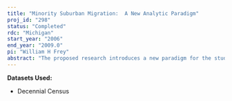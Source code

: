 ```yaml
---
title: "Minority Suburban Migration:  A New Analytic Paradigm"
proj_id: "298"
status: "Completed"
rdc: "Michigan"
start_year: "2006"
end_year: "2009.0"
pi: "William H Frey"
abstract: "The proposed research introduces a new paradigm for the study of minority migration within metropolitan areas that goes beyond the “black-white, city-suburb” typology, which characterizes most of the detailed census migration analyses to date. This study takes cognizance of two developments. First, immigration and the recent foreign-born population have increased significantly over the past two decades, creating a broader mix of race and ethnic minorities. Their movement, both into and within the metropolitan area, requires a new understanding of race-based migration dynamics of the central city and within the suburbs.  This study develops such a paradigm, which explicitly recognizes new immigrant minorities and their migration components; as well as the heterogeneity of community types that have developed within the suburbs. Using a comparative metropolitan framework based on the 25 largest metropolitan areas, this research will show how race and ethnic immigrant/native migration processes vary across zones of suburban communities and central cities and how they are shaped by these areas’ and their metropolitan areas’ sociodemographic and structural features. This study will develop a new multicategory typology and operationalize it within the 25 largest core based metropolitan statistical areas to be identified in 2003 by the Office of Management and Budget. It will also employ this typology in an analysis of intrametropolitan migration processes for these metropolitan areas, toward assessing the analytic utility of the typology."
---
```


**Datasets Used:**

  - Decennial Census 

